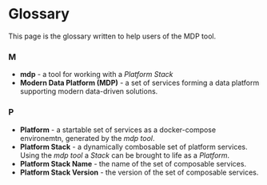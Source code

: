 # Glossary

This page is the glossary written to help users of the MDP tool. 

### M

* **mdp** - a tool for working with a _Platform Stack_
* **Modern Data Platform (MDP)** - a set of services forming a data platform supporting modern data-driven solutions. 

### P

* **Platform** - a startable set of services as a docker-compose environemtn, generated by the _mdp tool_.
* **Platform Stack** - a dynamically combosable set of platform services. Using the _mdp tool_ a _Stack_ can be brought to life as a _Platform_. 
* **Platform Stack Name** - the name of the set of composable services. 
* **Platform Stack Version** - the version of the set of composable services.


